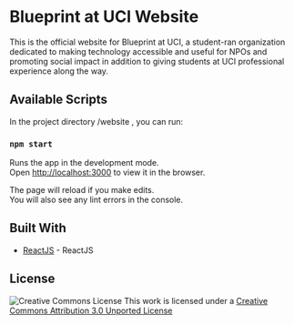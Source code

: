 # Blueprint at UCI Website

This is the official website for Blueprint at UCI, a student-ran organization dedicated to making technology accessible and useful for NPOs and promoting social impact in addition to giving students at UCI professional experience along the way. 

## Available Scripts

In the project directory /website , you can run:

### `npm start`

Runs the app in the development mode.<br />
Open [http://localhost:3000](http://localhost:3000) to view it in the browser.

The page will reload if you make edits.<br />
You will also see any lint errors in the console.

## Built With

* [ReactJS](https://reactjs.org/) - ReactJS

## License

![Creative Commons License](http://i.creativecommons.org/l/by/3.0/88x31.png)
This work is licensed under a [Creative Commons Attribution 3.0 Unported
License](http://creativecommons.org/licenses/by/3.0/deed.en_US)
